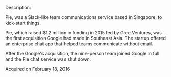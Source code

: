 Description:

Pie, was a Slack-like team communications service based in Singapore, to kick-start things.

Pie, which raised $1.2 million in funding in 2015 led by Gree Ventures, was the first acquisition Google had made in Southeast Asia. The startup offered an enterprise chat app that helped teams communicate without email. 

After the Google's acquisition, the nine-person team joined Google in full and the Pie chat service was shut down.

Acquired on February 18, 2016